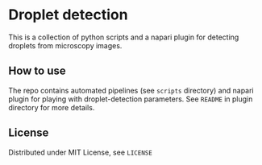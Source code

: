 # Droplet detection

This is a collection of python scripts and a napari plugin for detecting droplets from microscopy images.

## How to use
The repo contains automated pipelines (see `scripts` directory) and napari plugin for playing with droplet-detection parameters. See `README` in plugin directory for more details.

## License

Distributed under MIT License, see `LICENSE`
